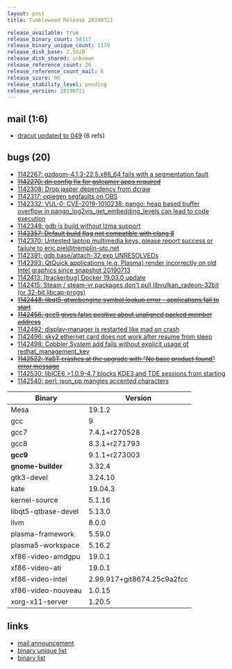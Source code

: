 ```yaml
---
layout: post
title: Tumbleweed Release 20190721

release_available: true
release_binary_count: 58317
release_binary_unique_count: 1179
release_disk_base: 2.5GiB
release_disk_shared: unknown
release_reference_count: 26
release_reference_count_mail: 6
release_score: 90
release_stability_level: pending
release_version: 20190721
---
```


## mail (1:6)

- [dracut updated to 049](https://lists.opensuse.org/opensuse-factory/2019-07/msg00306.html) (6 refs)

## bugs (20)

<!--more-->

- [1142267: gzdoom-4.1.3-22.5.x86_64 fails with a segmentation fault](https://bugzilla.opensuse.org/show_bug.cgi?id=1142267)
- ~~[1142270: dri config fix for gsteamer apps required](https://bugzilla.opensuse.org/show_bug.cgi?id=1142270)~~
- [1142308: Drop jasper dependency from dcraw](https://bugzilla.opensuse.org/show_bug.cgi?id=1142308)
- [1142317: opiegen segfaults on OBS](https://bugzilla.opensuse.org/show_bug.cgi?id=1142317)
- [1142332: VUL-0: CVE-2019-1010238: pango: heap based buffer overflow in  pango_log2vis_get_embedding_levels can lead to code execution](https://bugzilla.opensuse.org/show_bug.cgi?id=1142332)
- [1142348: gdb is build without lzma support](https://bugzilla.opensuse.org/show_bug.cgi?id=1142348)
- ~~[1142357: Default build flag not compatible with clang 8](https://bugzilla.opensuse.org/show_bug.cgi?id=1142357)~~
- [1142370: Untested laptop multimedia keys, please report success or failure to eric.piel@tremplin-utc.net](https://bugzilla.opensuse.org/show_bug.cgi?id=1142370)
- [1142391: gdb.base/attach-32.exp UNRESOLVEDs](https://bugzilla.opensuse.org/show_bug.cgi?id=1142391)
- [1142393: QtQuick applications (e.g. Plasma) render incorrectly on old Intel graphics since snapshot 20190713](https://bugzilla.opensuse.org/show_bug.cgi?id=1142393)
- [1142413: \[trackerbug\] Docker 19.03.0 update](https://bugzilla.opensuse.org/show_bug.cgi?id=1142413)
- [1142415: Steam / steam-vr packages don't pull libvulkan_radeon-32bit (or 32-bit libcap-progs)](https://bugzilla.opensuse.org/show_bug.cgi?id=1142415)
- ~~[1142448: libqt5-qtwebengine symbol lookup error - applications fail to start](https://bugzilla.opensuse.org/show_bug.cgi?id=1142448)~~
- ~~[1142456: gcc9 gives false positive about unaligned packed member address](https://bugzilla.opensuse.org/show_bug.cgi?id=1142456)~~
- [1142492: display-manager is restarted like mad on crash](https://bugzilla.opensuse.org/show_bug.cgi?id=1142492)
- [1142496: sky2 ethernet card does not work after resume from sleep](https://bugzilla.opensuse.org/show_bug.cgi?id=1142496)
- [1142498: Cobbler System add fails without explicit usage of redhat_management_key](https://bugzilla.opensuse.org/show_bug.cgi?id=1142498)
- ~~[1142522: YaST crashes at the upgrade with "No base product found" error message](https://bugzilla.opensuse.org/show_bug.cgi?id=1142522)~~
- [1142530: libICE6 >1.0.9-4.7 blocks KDE3 and TDE sessions from starting](https://bugzilla.opensuse.org/show_bug.cgi?id=1142530)
- [1142540: perl: json_pp mangles accented characters](https://bugzilla.opensuse.org/show_bug.cgi?id=1142540)

Binary | Version
--- | ---
Mesa | 19.1.2
gcc | 9
gcc7 | 7.4.1+r270528
gcc8 | 8.3.1+r271793
**gcc9** | 9.1.1+r273003
**gnome-builder** | 3.32.4
gtk3-devel | 3.24.10
kate | 19.04.3
kernel-source | 5.1.16
libqt5-qtbase-devel | 5.13.0
llvm | 8.0.0
plasma-framework | 5.59.0
plasma5-workspace | 5.16.2
xf86-video-amdgpu | 19.0.1
xf86-video-ati | 19.0.1
xf86-video-intel | 2.99.917+git8674.25c9a2fcc
xf86-video-nouveau | 1.0.15
xorg-x11-server | 1.20.5

## links

- [mail announcement](https://lists.opensuse.org/opensuse-factory/2019-07/msg00305.html)
- [binary unique list](http://download.opensuse.org/history/20190721/rpm.unique.list)
- [binary list](http://download.opensuse.org/history/20190721/rpm.list)
